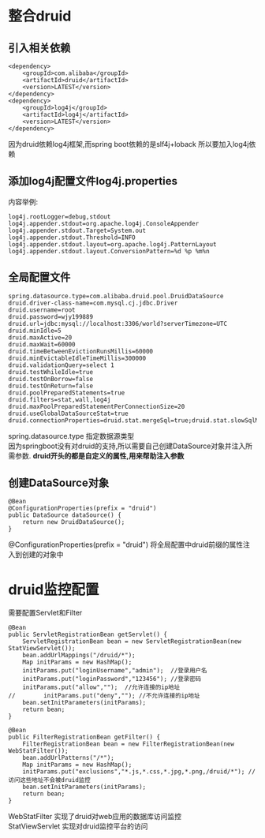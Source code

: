# 整合druid
## 引入相关依赖
```
<dependency>
    <groupId>com.alibaba</groupId>
    <artifactId>druid</artifactId>
    <version>LATEST</version>
</dependency>
<dependency>
    <groupId>log4j</groupId>
    <artifactId>log4j</artifactId>
    <version>LATEST</version>
</dependency>
```
因为druid依赖log4j框架,而spring boot依赖的是slf4j+loback 所以要加入log4j依赖
## 添加log4j配置文件log4j.properties
内容举例:
```
log4j.rootLogger=debug,stdout
log4j.appender.stdout=org.apache.log4j.ConsoleAppender
log4j.appender.stdout.Target=System.out
log4j.appender.stdout.Threshold=INFO
log4j.appender.stdout.layout=org.apache.log4j.PatternLayout
log4j.appender.stdout.layout.ConversionPattern=%d %p %m%n
```
## 全局配置文件
```
spring.datasource.type=com.alibaba.druid.pool.DruidDataSource
druid.driver-class-name=com.mysql.cj.jdbc.Driver
druid.username=root
druid.password=wjy199889
druid.url=jdbc:mysql://localhost:3306/world?serverTimezone=UTC
druid.minIdle=5
druid.maxActive=20
druid.maxWait=60000
druid.timeBetweenEvictionRunsMillis=60000
druid.minEvictableIdleTimeMillis=300000
druid.validationQuery=select 1
druid.testWhileIdle=true
druid.testOnBorrow=false
druid.testOnReturn=false
druid.poolPreparedStatements=true
druid.filters=stat,wall,log4j
druid.maxPoolPreparedStatementPerConnectionSize=20
druid.useGlobalDataSourceStat=true
druid.connectionProperties=druid.stat.mergeSql=true;druid.stat.slowSqlMillis=500
```
spring.datasource.type 指定数据源类型  
因为springboot没有对druid的支持,所以需要自己创建DataSource对象并注入所需参数.
**druid开头的都是自定义的属性,用来帮助注入参数**  
## 创建DataSource对象
```
@Bean
@ConfigurationProperties(prefix = "druid")
public DataSource dataSource() {
    return new DruidDataSource();
}
```
@ConfigurationProperties(prefix = "druid") 将全局配置中druid前缀的属性注入到创建的对象中
# druid监控配置
需要配置Servlet和Filter
```
@Bean
public ServletRegistrationBean getServlet() {
    ServletRegistrationBean bean = new ServletRegistrationBean(new StatViewServlet());
    bean.addUrlMappings("/druid/*");
    Map initParams = new HashMap();
    initParams.put("loginUsername","admin");  //登录用户名
    initParams.put("loginPassword","123456"); //登录密码
    initParams.put("allow","");  //允许连接的ip地址
//        initParams.put("deny",""); //不允许连接的ip地址
    bean.setInitParameters(initParams);
    return bean;
}

@Bean
public FilterRegistrationBean getFilter() {
    FilterRegistrationBean bean = new FilterRegistrationBean(new WebStatFilter());
    bean.addUrlPatterns("/*");
    Map initParams = new HashMap();
    initParams.put("exclusions","*.js,*.css,*.jpg,*.png,/druid/*"); //访问这些地址不会被druid监控
    bean.setInitParameters(initParams);
    return bean;
}
```
WebStatFilter 实现了druid对web应用的数据库访问监控  
StatViewServlet 实现对druid监控平台的访问
